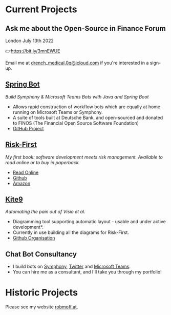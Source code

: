 
# Current Projects

## Ask me about the Open-Source in Finance Forum

London July 13th 2022 

👉https://bit.ly/3mnEWUE

Email me at drench_medical.0q@icloud.com if you're interested in a sign-up.


## [Spring Bot](https://springbot.finos.org)

*Build Symphony & Microsoft Teams Bots with Java and Spring Boot* 

 - Allows rapid construction of workflow bots which are equally at home running on Microsoft Teams or Symphony.
 - A suite of tools built at Deutsche Bank, and open-sourced and donated to FINOS (The Financial Open Source Software Foundation)
 - [GitHub Project](https://github.com/finos/spring-bot)

## [Risk-First](http://riskfirst.org)

*My first book: software development meets risk management.  Available to read online or to buy in paperback.*

 - [Read Online](https://riskfirst.org)
 - [Github](https://github.com/risk-first)
 - [Amazon](http://a.co/d/hmpmYl2)

## [Kite9](http://kite9.com)

*Automating the pain out of Visio et al.*

 - Diagramming tool supporting automatic layout - usable and under active development*.
 - Currently in use building all the diagrams for Risk-First.
 - [Github Organisation](https://github.com/kite9-org)

## Chat Bot Consultancy

- I build bots on [Symphony](https://symphony.com), [Twitter](https://twitter.com) and [Microsoft Teams](https://www.microsoft.com/en-GB/microsoft-teams).  
 - You can hire me as a consultant, and I'll take you through my portfolio!

# Historic Projects

Please see my website [robmoff.at](https://robmoff.at).


